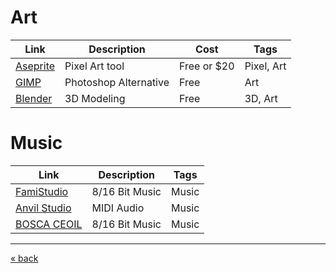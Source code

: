 # Art
| Link              | Description           | Cost        | Tags       |
| ----------------- | --------------------- | ----------- | ---------- |
| [Aseprite][1]     | Pixel Art tool        | Free or $20 | Pixel, Art |
| [GIMP][2]         | Photoshop Alternative | Free        | Art        |
| [Blender][3]      | 3D Modeling           | Free        | 3D, Art    |


# Music
| Link              | Description      | Tags   |
| ----------------- | ---------------- | ------ |
| [FamiStudio][4]   | 8/16 Bit Music   | Music  |
| [Anvil Studio][5] | MIDI Audio       |  Music |
| [BOSCA CEOIL][6]  | 8/16 Bit Music   | Music  |

---
[« back](README.md)

[//]: # (Links)
[1]: https://www.aseprite.org/
[2]: https://www.gimp.org/
[3]: https://www.blender.org/
[4]: https://famistudio.org/
[5]: https://www.anvilstudio.com/
[6]: https://boscaceoil.net/